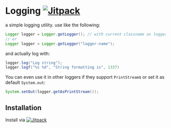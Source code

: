 # Logging [![Jitpack](https://jitpack.io/v/romangraef/Logging.svg)](https://jitpack.io/#romangraef/Logging)
a simple logging utility.
use like the following:

```java
Logger logger = Logger.getLogger(); // with current classname as loggername
// or
Logger logger = Logger.getLogger("logger-name");
```

and actually log with: 
```java
logger.log("Log string");
logger.logf("%s %d", "String formatting is", 1337)
```

You can even use it in other loggers if they support `PrintStream`s or set it as default `System.out`:
```java
System.setOut(logger.getAsPrintStream());
```

## Installation
Install via [![Jitpack](https://jitpack.io/v/romangraef/Logging.svg)](https://jitpack.io/#romangraef/Logging)
